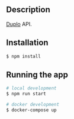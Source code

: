 ## Description

[Duplo](https://github.com/Youngprinnce/duplo) API.

## Installation

```bash
$ npm install
```

## Running the app

```bash
# local development
$ npm run start

# docker development
$ docker-compose up

```
